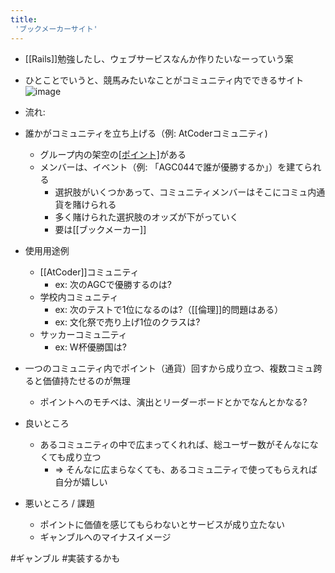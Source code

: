 ```yaml
---
title:
 'ブックメーカーサイト'
---
```


- [[Rails]]勉強したし、ウェブサービスなんか作りたいなーっていう案
- ひとことでいうと、競馬みたいなことがコミュニティ内でできるサイト![image](https://gyazo.com/df826e14f59968e4b77989224e4c90b9/thumb/1000)

- 流れ:
- 誰かがコミュニティを立ち上げる（例: AtCoderコミュ二ティ)
    - グループ内の架空の[[ポイント]]([[通貨]])がある
    - メンバーは、イベント（例: 「AGC044で誰が優勝するか」）を建てられる
        - 選択肢がいくつかあって、コミュニティメンバーはそこにコミュ内通貨を賭けられる
        - 多く賭けられた選択肢のオッズが下がっていく
        - 要は[[ブックメーカー]]

- 使用用途例
    - [[AtCoder]]コミュニティ
        - ex: 次のAGCで優勝するのは?
    - 学校内コミュニティ
        - ex: 次のテストで1位になるのは?（[[倫理]]的問題はある）
        - ex: 文化祭で売り上げ1位のクラスは?
    - サッカーコミュ二ティ
        - ex: W杯優勝国は?


- 一つのコミュニティ内でポイント（通貨）回すから成り立つ、複数コミュ跨ると価値持たせるのが無理
    - ポイントへのモチベは、演出とリーダーボードとかでなんとかなる?


- 良いところ
    - あるコミュニティの中で広まってくれれば、総ユーザー数がそんなになくても成り立つ
        - => そんなに広まらなくても、あるコミュ二ティで使ってもらえれば自分が嬉しい

- 悪いところ / 課題
    - ポイントに価値を感じてもらわないとサービスが成り立たない
    - ギャンブルへのマイナスイメージ

#ギャンブル
#実装するかも
